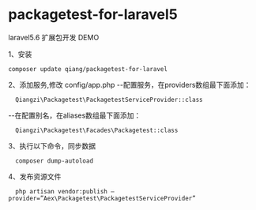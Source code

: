 # packagetest-for-laravel5
laravel5.6 扩展包开发 DEMO 


1、安装
  ```
  composer update qiang/packagetest-for-laravel
  ```

2、添加服务,修改 config/app.php
  --配置服务，在providers数组最下面添加：
  ```
    Qiangzi\Packagetest\PackagetestServiceProvider::class
  ```
  --在配置别名，在aliases数组最下面添加：
  ```
    Qiangzi\Packagetest\Facades\Packagetest::class
  ```
3、执行以下命令，同步数据
  ```
    composer dump-autoload
  ```
4、发布资源文件
  ```
    php artisan vendor:publish –provider=”Aex\Packagetest\PackagetestServiceProvider” 
  ```
